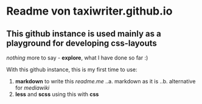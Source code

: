 # Readme von taxiwriter.github.io
## This github instance is used mainly as a playground for developing css-layouts

*nothing* more to say - **explore**, what I have done so far :)

With this github instance, this is my first time to use:
1. **markdown** to write this *readme.me*
..a. markdown as it is
..b. alternative for *mediawiki*
2. **less** and **scss** using this with **css**
